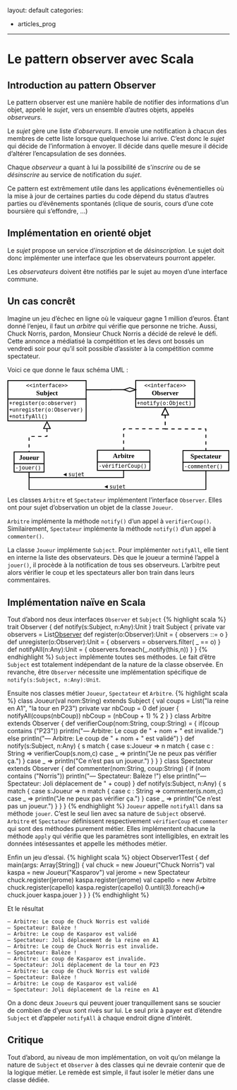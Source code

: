 layout: default
categories:
- articles_prog
---


Le pattern observer avec Scala
==============================

Introduction au pattern Observer
--------------------------------

Le pattern observer est une manière habile de notifier des informations d’un 
objet, appelé le _sujet_, vers un ensemble d’autres objets, appelés _observeurs_.


Le _sujet_ gère une liste d’_observeurs_. Il envoie une notification à chacun des
membres de cette liste lorsque quelquechose lui arrive. C’est donc le _sujet_ 
qui décide de l’information à envoyer. Il décide dans quelle mesure il 
décide d’altérer l’encapsulation de ses données.


Chaque _observeur_ a quant à lui la possibilité de s’_inscrire_ ou de se 
_désinscrire_ au service de notification du _sujet_.


Ce pattern est extrêmement utile dans les applications évênementielles où la 
mise à jour de certaines parties du code dépend du status d’autres parties ou d’évênements
spontanés (clique de souris, cours d’une cote boursière qui s’effondre, …)

Implémentation en orienté objet
-------------------------------

Le _sujet_ propose un service d’_inscription_ et de _désinscription_. Le sujet 
doit donc implémenter une interface que les observateurs pourront appeler.


Les _observateurs_ doivent être notifiés par le sujet au moyen d’une interface
commune.

Un cas concrêt
--------------

Imagine un jeu d’échec en ligne où le vaiqueur gagne 1 million d’euros. Étant
donné l’enjeu, il faut un _arbitre_ qui vérifie que personne ne triche. Aussi,
Chuck Norris, pardon, Monsieur Chuck Norris a décidé de relevé le défi. Cette 
annonce a médiatisé la compétition et les devs ont bossés un vendredi soir 
pour qu’il soit possible d’assister à la compétition comme spectateur.


Voici ce que donne le faux schéma UML :

<svg viewBox="2 0 531 263" xmlns="http://www.w3.org/2000/svg" xmlns:xlink="http://www.w3.org/1999/xlink">
  <g>
    <rect style="fill: #ffffff" x="3" y="2" width="187.1" height="44"/>
    <rect style="fill: none; fill-opacity:0; stroke-width: 2; stroke: #000000" x="3" y="2" width="187.1" height="44"/>
    <text style="fill: #000000;text-anchor:middle;font-size:12.8;font-family:monospace;font-style:normal;font-weight:normal" x="96.55" y="18">&lt;&lt;interface&gt;&gt;</text>
    <text style="fill: #000000;text-anchor:middle;font-size:16;font-family:sanserif;font-style:normal;font-weight:700" x="96.55" y="37">Subject</text>
    <rect style="fill: #ffffff" x="3" y="46" width="187.1" height="52"/>
    <rect style="fill: none; fill-opacity:0; stroke-width: 2; stroke: #000000" x="3" y="46" width="187.1" height="52"/>
    <text style="fill: #000000;text-anchor:start;font-size:12.8;font-family:monospace;font-style:normal;font-weight:normal" x="6" y="60">+register(o:observer)</text>
    <text style="fill: #000000;text-anchor:start;font-size:12.8;font-family:monospace;font-style:normal;font-weight:normal" x="6" y="76">+unregister(o:Observer)</text>
    <text style="fill: #000000;text-anchor:start;font-size:12.8;font-family:monospace;font-style:normal;font-weight:normal" x="6" y="92">+notifyAll()</text>
  </g>
  <g>
    <rect style="fill: #ffffff" x="308.6" y="1.7" width="140.9" height="44"/>
    <rect style="fill: none; fill-opacity:0; stroke-width: 2; stroke: #000000" x="308.6" y="1.7" width="140.9" height="44"/>
    <text style="fill: #000000;text-anchor:middle;font-size:12.8;font-family:monospace;font-style:normal;font-weight:normal" x="379.05" y="17.7">&lt;&lt;interface&gt;&gt;</text>
    <text style="fill: #000000;text-anchor:middle;font-size:16;font-family:sanserif;font-style:normal;font-weight:700" x="379.05" y="36.7">Observer</text>
    <rect style="fill: #ffffff" x="308.6" y="45.7" width="140.9" height="20"/>
    <rect style="fill: none; fill-opacity:0; stroke-width: 2; stroke: #000000" x="308.6" y="45.7" width="140.9" height="20"/>
    <text style="fill: #000000;text-anchor:start;font-size:12.8;font-family:monospace;font-style:normal;font-weight:normal" x="311.6" y="59.7">+notify(o:Object)</text>
  </g>
  <g>
    <rect style="fill: #ffffff" x="18" y="172" width="71.6" height="28"/>
    <rect style="fill: none; fill-opacity:0; stroke-width: 2; stroke: #000000" x="18" y="172" width="71.6" height="28"/>
    <text style="fill: #000000;text-anchor:middle;font-size:16;font-family:sanserif;font-style:normal;font-weight:700" x="53.8" y="191">Joueur</text>
    <rect style="fill: #ffffff" x="18" y="200" width="71.6" height="20"/>
    <rect style="fill: none; fill-opacity:0; stroke-width: 2; stroke: #000000" x="18" y="200" width="71.6" height="20"/>
    <text style="fill: #000000;text-anchor:start;font-size:12.8;font-family:monospace;font-style:normal;font-weight:normal" x="21" y="214">-jouer()</text>
  </g>
  <g>
    <polyline style="fill: none; fill-opacity:0; stroke-width: 2; stroke-dasharray: 8; stroke: #000000" points="96.55,116.236 96.55,135 53.8,135 53.8,172 "/>
    <polygon style="fill: #ffffff" points="104.55,116.236 96.55,100.236 88.55,116.236 "/>
    <polygon style="fill: none; fill-opacity:0; stroke-width: 2; stroke: #000000" points="104.55,116.236 96.55,100.236 88.55,116.236 "/>
  </g>
  <g>
    <rect style="fill: #ffffff" x="217" y="168" width="125.5" height="28"/>
    <rect style="fill: none; fill-opacity:0; stroke-width: 2; stroke: #000000" x="217" y="168" width="125.5" height="28"/>
    <text style="fill: #000000;text-anchor:middle;font-size:16;font-family:sanserif;font-style:normal;font-weight:700" x="279.75" y="187">Arbitre</text>
    <rect style="fill: #ffffff" x="217" y="196" width="125.5" height="20"/>
    <rect style="fill: none; fill-opacity:0; stroke-width: 2; stroke: #000000" x="217" y="196" width="125.5" height="20"/>
    <text style="fill: #000000;text-anchor:start;font-size:12.8;font-family:monospace;font-style:normal;font-weight:normal" x="220" y="210">-vérifierCoup()</text>
  </g>
  <g>
    <rect style="fill: #ffffff" x="421.6" y="168.7" width="109.55" height="28"/>
    <rect style="fill: none; fill-opacity:0; stroke-width: 2; stroke: #000000" x="421.6" y="168.7" width="109.55" height="28"/>
    <text style="fill: #000000;text-anchor:middle;font-size:16;font-family:sanserif;font-style:normal;font-weight:700" x="476.375" y="187.7">Spectateur</text>
    <rect style="fill: #ffffff" x="421.6" y="196.7" width="109.55" height="20"/>
    <rect style="fill: none; fill-opacity:0; stroke-width: 2; stroke: #000000" x="421.6" y="196.7" width="109.55" height="20"/>
    <text style="fill: #000000;text-anchor:start;font-size:12.8;font-family:monospace;font-style:normal;font-weight:normal" x="424.6" y="210.7">-commenter()</text>
  </g>
  <g>
    <polyline style="fill: none; fill-opacity:0; stroke-width: 2; stroke-dasharray: 8; stroke: #000000" points="379.05,83.9361 379.05,117.2 476.375,117.2 476.375,168.7 "/>
    <polygon style="fill: #ffffff" points="387.05,83.9361 379.05,67.9361 371.05,83.9361 "/>
    <polygon style="fill: none; fill-opacity:0; stroke-width: 2; stroke: #000000" points="387.05,83.9361 379.05,67.9361 371.05,83.9361 "/>
  </g>
  <g>
    <polyline style="fill: none; fill-opacity:0; stroke-width: 2; stroke-dasharray: 8; stroke: #000000" points="379.05,83.9361 379.05,116.85 279.75,116.85 279.75,168 "/>
    <polygon style="fill: #ffffff" points="387.05,83.9361 379.05,67.9361 371.05,83.9361 "/>
    <polygon style="fill: none; fill-opacity:0; stroke-width: 2; stroke: #000000" points="387.05,83.9361 379.05,67.9361 371.05,83.9361 "/>
  </g>
  <g>
    <polyline style="fill: none; fill-opacity:0; stroke-width: 2; stroke: #000000" points="283.428,23.7 249.35,23.7 249.35,24 190.1,24 "/>
    <polygon style="fill: #ffffff" points="308.6,23.7 294.6,28.5 280.6,23.7 294.6,18.9 "/>
    <polygon style="fill: none; fill-opacity:0; stroke-width: 2; stroke: #000000" points="308.6,23.7 294.6,28.5 280.6,23.7 294.6,18.9 "/>
  </g>
  <g>
    <polyline style="fill: none; fill-opacity:0; stroke-width: 2; stroke: #000000" points="53.8,220 53.8,233 279.75,233 279.75,216 "/>
    <text style="fill: #000000;text-anchor:middle;font-size:12.7998;font-family:monospace;font-style:normal;font-weight:normal" x="166.775" y="230">sujet</text>
    <polygon style="fill: #000000" points="143.525,230 143.525,222 135.525,226 "/>
  </g>
  <g>
    <polyline style="fill: none; fill-opacity:0; stroke-width: 2; stroke: #000000" points="476.375,216.7 476.375,262 53.8,262 53.8,220 "/>
    <text style="fill: #000000;text-anchor:middle;font-size:12.7998;font-family:monospace;font-style:normal;font-weight:normal" x="265.087" y="259">sujet</text>
    <polygon style="fill: #000000" points="241.838,259 241.838,251 233.837,255 "/>
  </g>
</svg>

Les classes `Arbitre` et `Spectateur` implémentent l’interface `Observer`. 
Elles ont pour sujet d’observation un objet de la classe `Joueur`.


`Arbitre` implémente la méthode `notify()` d’un appel à `verifierCoup()`. Similairement,
`Spectateur` implémente la méthode `notify()` d’un appel à `commenter()`.


La classe `Joueur` implémente `Subject`. Pour implémenter `notifyAll`, elle tient
en interne la liste des observateurs. Dès que le joueur a terminé l’appel à 
`jouer()`, il procède à la notification de tous ses observeurs. L’arbitre peut
alors vérifier le coup et les spectateurs aller bon train dans leurs commentaires.

Implémentation naïve en Scala
-----------------------------
Tout d’abord nos deux interfaces `Observer` et `Subject`
{% highlight scala %}
trait Observer {
  def notify(s:Subject, n:Any):Unit
}
trait Subject {
  private var observers = List[Observer]()
  def register(o:Observer):Unit = {
    observers ::= o
  }
  def unregister(o:Observer):Unit = {
    observers = observers.filter( _ == o)
  }
  def notifyAll(n:Any):Unit = {
    observers.foreach(_.notify(this,n))
  }
}
{% endhighlight %}
`Subject` implémente toutes ses méthodes. Le fait d’être `Subject` est totalement
indépendant de la nature de la classe observée.
En revanche, être `Observer` nécessite une implémentation spécifique de
`notify(s:Subject, n:Any):Unit`.


Ensuite nos classes métier `Joueur`, `Spectateur` et `Arbitre`.
{% highlight scala %}
class Joueur(val nom:String) extends  Subject {
  val coups = List("la reine en A1", "la tour en P23")
  private var nbCoup = 0
  def jouer {
    notifyAll(coups(nbCoup))
    nbCoup = (nbCoup + 1) % 2
  }
}
class Arbitre extends  Observer {
  def verifierCoup(nom:String, coup:String) = {
    if(coup contains ("P23")) println("— Arbitre: Le coup de " + nom + " est invalide.")
    else println("— Arbitre: Le coup de " + nom + " est validé")
  }
  def notify(s:Subject, n:Any) {
    s match {
      case s:Joueur => n match {
        case c : String => verifierCoup(s.nom,c)
        case _ => println("Je ne peux pas vérifier ça.")
      }
      case _ => println("Ce n’est pas un joueur.")
    }
  }
}
class Spectateur extends  Observer {
  def commenter(nom:String, coup:String) {
    if (nom contains ("Norris"))
      println("— Spectateur: Balèze !")
    else
      println("— Spectateur: Joli déplacement de " + coup)
  }
  def notify(s:Subject, n:Any) {
    s match {
      case s:Joueur => n match {
        case c : String => commenter(s.nom,c)
        case _ => println("Je ne peux pas vérifier ça.")
      }
      case _ => println("Ce n’est pas un joueur.")
    }
  }
}
{% endhighlight %}
`Joueur` appelle `notifyAll` dans sa méthode `jouer`. C’est le seul lien avec sa
nature de `Subject` observé.
`Arbitre` et `Spectateur` définissent respectivement `vérifierCoup` et `commenter`
 qui sont des méthodes purement métier. Elles implémentent chacune la méthode
`apply` qui vérifie que les paramètres sont intelligibles, en extrait les
données intésessantes et appelle les méthodes métier.

Enfin un jeu d’essai.
{% highlight scala %}
object Observer1Test {
  def main(args: Array[String]) {
    val chuck = new Joueur("Chuck Norris")
    val kaspa = new Joueur("Kasparov")
    val jerome = new Spectateur
    chuck.register(jerome)
    kaspa.register(jerome)
    val capello = new Arbitre
    chuck.register(capello)
    kaspa.register(capello)
    0.until(3).foreach{i=>
      chuck.jouer
      kaspa.jouer
    }
  }
}
{% endhighlight %}

Et le résultat

    — Arbitre: Le coup de Chuck Norris est validé
    — Spectateur: Balèze !
    — Arbitre: Le coup de Kasparov est validé
    — Spectateur: Joli déplacement de la reine en A1
    — Arbitre: Le coup de Chuck Norris est invalide.
    — Spectateur: Balèze !
    — Arbitre: Le coup de Kasparov est invalide.
    — Spectateur: Joli déplacement de la tour en P23
    — Arbitre: Le coup de Chuck Norris est validé
    — Spectateur: Balèze !
    — Arbitre: Le coup de Kasparov est validé
    — Spectateur: Joli déplacement de la reine en A1

On a donc deux `Joueur`s qui peuvent jouer tranquillement sans se soucier de
combien de d’yeux sont rivés sur lui. Le seul prix à payer est d’étendre
`Subject` et d’appeler `notifyAll` à chaque endroit digne d’intérêt.

Critique
--------

Tout d’abord, au niveau de mon implémentation, on voit qu’on mélange la nature
de `Subject` et `Observer` à des classes qui ne devraie contenir que de la
logique métier. Le remède est simple, il faut isoler le métier dans une classe
dédiée.






